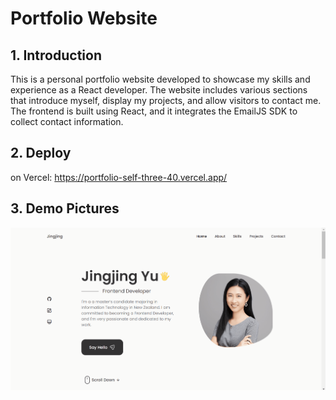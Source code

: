 # Portfolio Website

## 1. Introduction

This is a personal portfolio website developed to showcase my skills and experience as a React developer. The website includes various sections that introduce myself, display my projects, and allow visitors to contact me. The frontend is built using React, and it integrates the EmailJS SDK to collect contact information.

## 2. Deploy

on Vercel: https://portfolio-self-three-40.vercel.app/

## 3. Demo Pictures
![图片描述](./src/asserts/Demopictures.gif)
